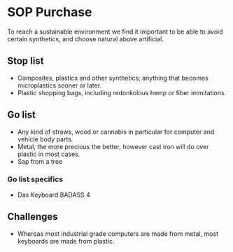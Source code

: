 # SOP Purchase

To reach a sustainable environment we find it important to be able to avoid certain synthetics, and choose natural above artificial.

## Stop list

* Composites, plastics and other synthetics; anything that becomes microplastics sooner or later.
* Plastic shopping bags, including redonkolous hemp or fiber immitations.

## Go list

* Any kind of straws, wood or cannabis in particular for computer and vehicle body parts.
* Metal, the more precious the better, however cast iron will do over plastic in most cases.
* Sap from a tree

### Go list specifics

* Das Keyboard BADASS 4

## Challenges

* Whereas most industrial grade computers are made from metal, most keyboards are made from plastic.

